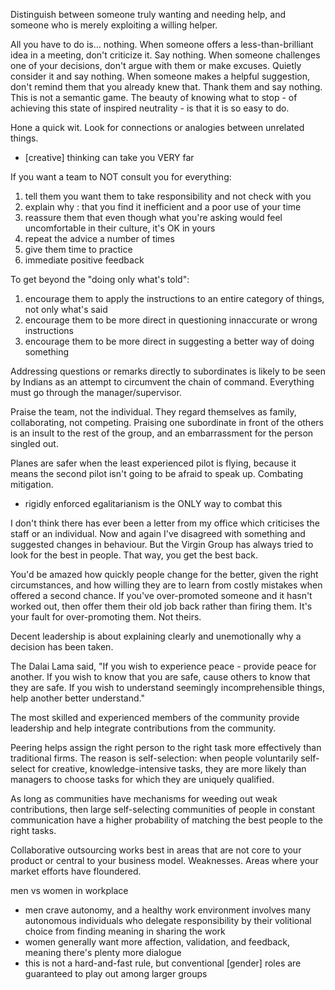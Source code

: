 
Distinguish between someone truly wanting and needing help, and someone
who is merely exploiting a willing helper.

All you have to do is… nothing. When someone offers a
less-than-brilliant idea in a meeting, don't criticize it. Say nothing.
When someone challenges one of your decisions, don't argue with them or
make excuses. Quietly consider it and say nothing. When someone makes a
helpful suggestion, don't remind them that you already knew that. Thank
them and say nothing. This is not a semantic game. The beauty of knowing
what to stop - of achieving this state of inspired neutrality - is that
it is so easy to do.

Hone a quick wit. Look for connections or analogies between unrelated
things.
- [creative] thinking can take you VERY far

If you want a team to NOT consult you for everything:
1. tell them you want them to take responsibility and not check with you
2. explain why : that you find it inefficient and a poor use of your time
3. reassure them that even though what you're asking would feel
    uncomfortable in their culture, it's OK in yours
4. repeat the advice a number of times
5. give them time to practice
6. immediate positive feedback

To get beyond the "doing only what's told":
1. encourage them to apply the instructions to an entire category of
    things, not only what's said
2. encourage them to be more direct in questioning innaccurate or wrong
    instructions
3. encourage them to be more direct in suggesting a better way of doing
    something

Addressing questions or remarks directly to subordinates is likely to be
seen by Indians as an attempt to circumvent the chain of command.
Everything must go through the manager/supervisor.

Praise the team, not the individual. They regard themselves as family,
collaborating, not competing. Praising one subordinate in front of the
others is an insult to the rest of the group, and an embarrassment for
the person singled out.

Planes are safer when the least experienced pilot is flying, because it
means the second pilot isn't going to be afraid to speak up. Combating
mitigation.
- rigidly enforced egalitarianism is the ONLY way to combat this

I don't think there has ever been a letter from my office which criticises the staff or an individual. Now and again I've disagreed with something and suggested changes in behaviour. But the Virgin Group has always tried to look for the best in people. That way, you get the best back.

You'd be amazed how quickly people change for the better, given the right circumstances, and how willing they are to learn from costly mistakes when offered a second chance. If you've over-promoted someone and it hasn't worked out, then offer them their old job back rather than firing them. It's your fault for over-promoting them. Not theirs.

Decent leadership is about explaining clearly and unemotionally why a decision has been taken.

The Dalai Lama said, "If you wish to experience peace - provide peace for another. If you wish to know that you are safe, cause others to know that they are safe. If you wish to understand seemingly incomprehensible things, help another better understand."

The most skilled and experienced members of the community provide leadership and help integrate contributions from the community.

Peering helps assign the right person to the right task more effectively than traditional firms. The reason is self-selection: when people voluntarily self-select for creative, knowledge-intensive tasks, they are more likely than managers to choose tasks for which they are uniquely qualified.

As long as communities have mechanisms for weeding out weak contributions, then large self-selecting communities of people in constant communication have a higher probability of matching the best people to the right tasks.

Collaborative outsourcing works best in areas that are not core to your product or central to your business model. Weaknesses. Areas where your market efforts have floundered.

men vs women in workplace
- men crave autonomy, and a healthy work environment involves many autonomous individuals who delegate responsibility by their volitional choice from finding meaning in sharing the work
- women generally want more affection, validation, and feedback, meaning there's plenty more dialogue
- this is not a hard-and-fast rule, but conventional [gender] roles are guaranteed to play out among larger groups
